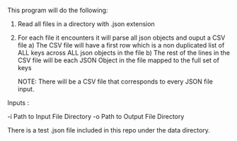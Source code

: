 This program will do the following:

1) Read all files in a directory with .json extension
2) For each file it encounters it will parse all json objects and ouput a CSV file
    a) The CSV file will have a first row which is a non duplicated list of ALL keys across ALL json objects in the file
    b) The rest of the lines in the CSV file will be each JSON Object in the file mapped to the full set of keys
    
    NOTE: There will be a CSV file that corresponds to every JSON file input. 
    

Inputs :

-i   Path to Input File Directory
-o   Path to Output File Directory


There is a test .json file included in this repo under the data directory.
